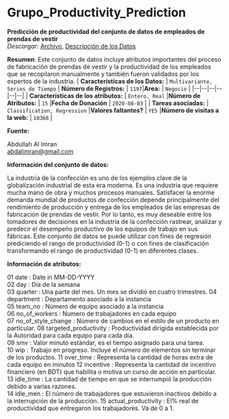 # Grupo_Productivity_Prediction

**Predicción de productividad del conjunto de datos de empleados de prendas de vestir**  
_Descargar_: [Archivo](https://archive.ics.uci.edu/ml/machine-learning-databases/00597/), [Descripción de los Datos](https://archive.ics.uci.edu/ml/datasets/Productivity+Prediction+of+Garment+Employees#)

**Resumen**: Este conjunto de datos incluye atributos importantes del proceso de fabricación de prendas de vestir y la productividad de los empleados que se recopilaron manualmente y también fueron validados por los expertos de la industria.
| **Características de los Datos:** | `Multivariante, Series de Tiempo` | **Número de Registros:** | `1197`|**Area:** | `Negocio` |
|--|--|--|--|--|--|
| **Características de los atributos:** | `Entero, Real` |**Número de Atributos:** | `15` |**Fecha de Donación** | `2020-08-03` |
| **Tareas asociadas:**  | `Classification, Regression` |**Valores faltantes?** | `YES` |**Número de visitas a la web:** | `10368` |

  

**Fuente:**

Abdullah Al Imran  
abdalimran@gmail.com

  

**Información del conjunto de datos:**

La industria de la confección es uno de los ejemplos clave de la globalización industrial de esta era moderna. Es una industria que requiere mucha mano de obra y muchos procesos manuales. Satisfacer la enorme demanda mundial de productos de confección depende principalmente del rendimiento de producción y entrega de los empleados de las empresas de fabricación de prendas de vestir. Por lo tanto, es muy deseable entre los tomadores de decisiones en la industria de la confección rastrear, analizar y predecir el desempeño productivo de los equipos de trabajo en sus fábricas. Este conjunto de datos se puede utilizar con fines de regresión prediciendo el rango de productividad (0-1) o con fines de clasificación transformando el rango de productividad (0-1) en diferentes clases.

  

**Información de atributos:**

01 date : Date in MM-DD-YYYY  
02 day : Día de la semana  
03 quarter : Una parte del mes. Un mes se dividió en cuatro trimestres.
04 department : Departamento asociado a la instancia  
05 team\_no : Número de equipo asociado a la instancia  
06 no\_of\_workers : Numero de trabajadores en cada equipo  
07 no\_of\_style\_change : Número de cambios en el estilo de un producto en particular.
08 targeted\_productivity : Productividad dirigida establecida por la Autoridad para cada equipo para cada día.  
09 smv : Valor minuto estándar, es el tiempo asignado para una tarea.  
10 wip : Trabajo en progreso. Incluye el número de elementos sin terminar de los productos. 
11 over\_time : Representa la cantidad de horas extra de cada equipo en minutos
12 incentive : Representa la cantidad de incentivo financiero (en BDT) que habilita o motiva un curso de acción en particular.  
13 idle\_time : La cantidad de tiempo en que se interrumpió la producción debido a varias razones.  
14 idle\_men : El número de trabajadores que estuvieron inactivos debido a la interrupción de la producción.
15 actual\_productivity : El% real de productividad que entregaron los trabajadores. Va de 0 a 1.  


